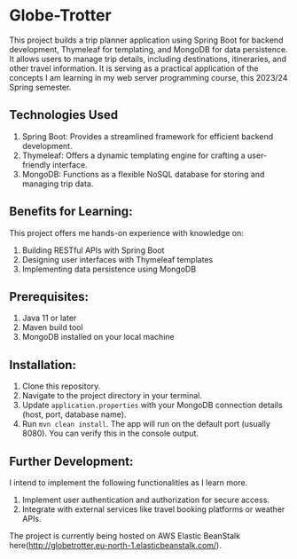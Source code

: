 # Globe-Trotter
This project builds a trip planner application using Spring Boot for backend development, Thymeleaf for templating, and MongoDB for data persistence. It allows users to manage trip details, including destinations, itineraries, and other travel information. It is serving as a practical application of the concepts I am learning in my web server programming course, this 2023/24 Spring semester.

## Technologies Used
1. Spring Boot: Provides a streamlined framework for efficient backend development.
2. Thymeleaf: Offers a dynamic templating engine for crafting a user-friendly interface.
3. MongoDB: Functions as a flexible NoSQL database for storing and managing trip data.

## Benefits for Learning:
This project offers me hands-on experience with knowledge on:

1. Building RESTful APIs with Spring Boot
2. Designing user interfaces with Thymeleaf templates
3. Implementing data persistence using MongoDB


## Prerequisites:
1. Java 11 or later
2. Maven build tool
3. MongoDB installed on your local machine

## Installation:

1. Clone this repository.
2. Navigate to the project directory in your terminal.
3. Update `application.properties` with your MongoDB connection details (host, port, database name).
4. Run `mvn clean install`.
The app will run on the default port (usually 8080). You can verify this in the console output.


## Further Development:
I intend to implement the following functionalities as I learn more.

1. Implement user authentication and authorization for secure access.
2. Integrate with external services like travel booking platforms or weather APIs.

The project is currently being hosted on AWS Elastic BeanStalk here(http://globetrotter.eu-north-1.elasticbeanstalk.com/).
